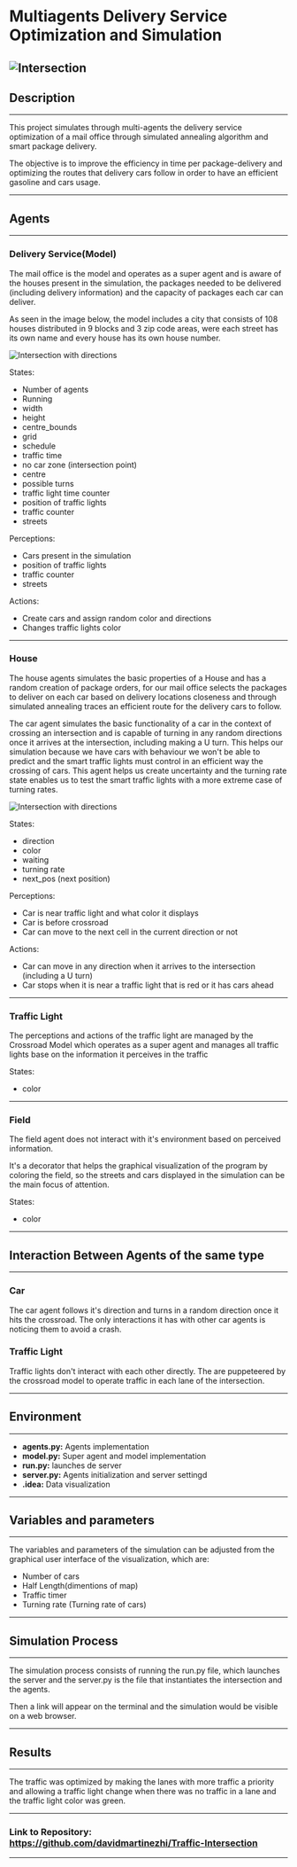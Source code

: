 # Multiagents Delivery Service Optimization and Simulation

## ![Intersection](images/mapFromTop.png)

## Description

---

This project simulates through multi-agents the delivery service optimization of a mail office through simulated annealing algorithm and smart package delivery.

The objective is to improve the efficiency in time per package-delivery and optimizing the routes that delivery cars follow in order to have an efficient gasoline and cars usage.

---

## Agents

---

### **Delivery Service(Model)**

The mail office is the model and operates as a super agent and is aware of the houses present in the simulation, the packages needed to be delivered (including delivery information) and the capacity of packages each car can deliver.

As seen in the image below, the model includes a city that consists of 108 houses distributed in 9 blocks and 3 zip code areas, were each street has its own name and every house has its own house number.

![Intersection with directions](photos/../images/mapFromSide.png)

States:

- Number of agents
- Running
- width
- height
- centre_bounds
- grid
- schedule
- traffic time
- no car zone (intersection point)
- centre
- possible turns
- traffic light time counter
- position of traffic lights
- traffic counter
- streets

Perceptions:

- Cars present in the simulation
- position of traffic lights
- traffic counter
- streets

Actions:

- Create cars and assign random color and directions
- Changes traffic lights color

---

### **House**

The house agents simulates the basic properties of a House and has a random creation of package orders, for our mail office selects the packages to deliver on each car based on delivery locations closeness and through simulated annealing traces an efficient route for the delivery cars to follow.

The car agent simulates the basic functionality of a car in the context of crossing an intersection and is capable of turning in any random directions once it arrives at the intersection, including making a U turn. This helps our simulation because we have cars with behaviour we won't be able to predict and the smart traffic lights must control in an efficient way the crossing of cars. This agent helps us create uncertainty and the turning rate state enables us to test the smart traffic lights with a more extreme case of turning rates.

![Intersection with directions](photos/../images/house.png)

States:

- direction
- color
- waiting
- turning rate
- next_pos (next position)

Perceptions:

- Car is near traffic light and what color it displays
- Car is before crossroad
- Car can move to the next cell in the current direction or not

Actions:

- Car can move in any direction when it arrives to the intersection (including a U turn)
- Car stops when it is near a traffic light that is red or it has cars ahead

---

### **Traffic Light**

The perceptions and actions of the traffic light are managed by the Crossroad Model which operates as a super agent and manages all traffic lights base on the information it perceives in the traffic

States:

- color

---

### **Field**

The field agent does not interact with it's environment based on perceived information.

It's a decorator that helps the graphical visualization of the program by coloring the field, so the streets and cars displayed in the simulation can be the main focus of attention.

States:

- color

---

## Interaction Between Agents of the same type

---

### **Car**

The car agent follows it's direction and turns in a random direction once it hits the crossroad. The only interactions it has with other car agents is noticing them to avoid a crash.

### **Traffic Light**

Traffic lights don't interact with each other directly. The are puppeteered by the crossroad model to operate traffic in each lane of the intersection.

---

## Environment

---

- **agents.py:** Agents implementation
- **model.py:** Super agent and model implementation
- **run.py:** launches de server
- **server.py:** Agents initialization and server settingd
- **.idea:** Data visualization

---

## Variables and parameters

---

The variables and parameters of the simulation can be adjusted from the graphical user interface of the visualization, which are:

- Number of cars
- Half Length(dimentions of map)
- Traffic timer
- Turning rate (Turning rate of cars)

---

## Simulation Process

---

The simulation process consists of running the run.py file, which launches the server and the server.py is the file that instantiates the intersection and the agents.

Then a link will appear on the terminal and the simulation would be visible on a web browser.

---

## Results

---

The traffic was optimized by making the lanes with more traffic a priority and allowing a traffic light change when there was no traffic in a lane and the traffic light color was green.

---

### Link to Repository: https://github.com/davidmartinezhi/Traffic-Intersection

---
